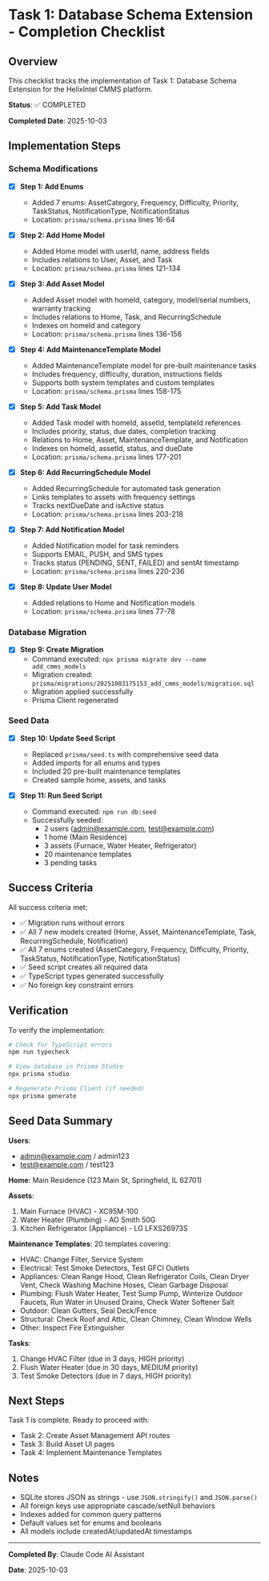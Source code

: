 # Task 1: Database Schema Extension - Completion Checklist

## Overview

This checklist tracks the implementation of Task 1: Database Schema Extension for the HelixIntel CMMS platform.

**Status**: ✅ COMPLETED

**Completed Date**: 2025-10-03

## Implementation Steps

### Schema Modifications

- [x] **Step 1: Add Enums**
  - Added 7 enums: AssetCategory, Frequency, Difficulty, Priority, TaskStatus, NotificationType, NotificationStatus
  - Location: `prisma/schema.prisma` lines 16-64

- [x] **Step 2: Add Home Model**
  - Added Home model with userId, name, address fields
  - Includes relations to User, Asset, and Task
  - Location: `prisma/schema.prisma` lines 121-134

- [x] **Step 3: Add Asset Model**
  - Added Asset model with homeId, category, model/serial numbers, warranty tracking
  - Includes relations to Home, Task, and RecurringSchedule
  - Indexes on homeId and category
  - Location: `prisma/schema.prisma` lines 136-156

- [x] **Step 4: Add MaintenanceTemplate Model**
  - Added MaintenanceTemplate model for pre-built maintenance tasks
  - Includes frequency, difficulty, duration, instructions fields
  - Supports both system templates and custom templates
  - Location: `prisma/schema.prisma` lines 158-175

- [x] **Step 5: Add Task Model**
  - Added Task model with homeId, assetId, templateId references
  - Includes priority, status, due dates, completion tracking
  - Relations to Home, Asset, MaintenanceTemplate, and Notification
  - Indexes on homeId, assetId, status, and dueDate
  - Location: `prisma/schema.prisma` lines 177-201

- [x] **Step 6: Add RecurringSchedule Model**
  - Added RecurringSchedule for automated task generation
  - Links templates to assets with frequency settings
  - Tracks nextDueDate and isActive status
  - Location: `prisma/schema.prisma` lines 203-218

- [x] **Step 7: Add Notification Model**
  - Added Notification model for task reminders
  - Supports EMAIL, PUSH, and SMS types
  - Tracks status (PENDING, SENT, FAILED) and sentAt timestamp
  - Location: `prisma/schema.prisma` lines 220-236

- [x] **Step 8: Update User Model**
  - Added relations to Home and Notification models
  - Location: `prisma/schema.prisma` lines 77-78

### Database Migration

- [x] **Step 9: Create Migration**
  - Command executed: `npx prisma migrate dev --name add_cmms_models`
  - Migration created: `prisma/migrations/20251003175153_add_cmms_models/migration.sql`
  - Migration applied successfully
  - Prisma Client regenerated

### Seed Data

- [x] **Step 10: Update Seed Script**
  - Replaced `prisma/seed.ts` with comprehensive seed data
  - Added imports for all enums and types
  - Included 20 pre-built maintenance templates
  - Created sample home, assets, and tasks

- [x] **Step 11: Run Seed Script**
  - Command executed: `npm run db:seed`
  - Successfully seeded:
    - 2 users (admin@example.com, test@example.com)
    - 1 home (Main Residence)
    - 3 assets (Furnace, Water Heater, Refrigerator)
    - 20 maintenance templates
    - 3 pending tasks

## Success Criteria

All success criteria met:

- ✅ Migration runs without errors
- ✅ All 7 new models created (Home, Asset, MaintenanceTemplate, Task, RecurringSchedule, Notification)
- ✅ All 7 enums created (AssetCategory, Frequency, Difficulty, Priority, TaskStatus, NotificationType, NotificationStatus)
- ✅ Seed script creates all required data
- ✅ TypeScript types generated successfully
- ✅ No foreign key constraint errors

## Verification

To verify the implementation:

```bash
# Check for TypeScript errors
npm run typecheck

# View database in Prisma Studio
npx prisma studio

# Regenerate Prisma Client (if needed)
npx prisma generate
```

## Seed Data Summary

**Users**:

- admin@example.com / admin123
- test@example.com / test123

**Home**: Main Residence (123 Main St, Springfield, IL 62701)

**Assets**:

1. Main Furnace (HVAC) - XC95M-100
2. Water Heater (Plumbing) - AO Smith 50G
3. Kitchen Refrigerator (Appliance) - LG LFXS26973S

**Maintenance Templates**: 20 templates covering:

- HVAC: Change Filter, Service System
- Electrical: Test Smoke Detectors, Test GFCI Outlets
- Appliances: Clean Range Hood, Clean Refrigerator Coils, Clean Dryer Vent, Check Washing Machine Hoses, Clean Garbage Disposal
- Plumbing: Flush Water Heater, Test Sump Pump, Winterize Outdoor Faucets, Run Water in Unused Drains, Check Water Softener Salt
- Outdoor: Clean Gutters, Seal Deck/Fence
- Structural: Check Roof and Attic, Clean Chimney, Clean Window Wells
- Other: Inspect Fire Extinguisher

**Tasks**:

1. Change HVAC Filter (due in 3 days, HIGH priority)
2. Flush Water Heater (due in 30 days, MEDIUM priority)
3. Test Smoke Detectors (due in 7 days, HIGH priority)

## Next Steps

Task 1 is complete. Ready to proceed with:

- Task 2: Create Asset Management API routes
- Task 3: Build Asset UI pages
- Task 4: Implement Maintenance Templates

## Notes

- SQLite stores JSON as strings - use `JSON.stringify()` and `JSON.parse()`
- All foreign keys use appropriate cascade/setNull behaviors
- Indexes added for common query patterns
- Default values set for enums and booleans
- All models include createdAt/updatedAt timestamps

---

**Completed By**: Claude Code AI Assistant

**Date**: 2025-10-03
